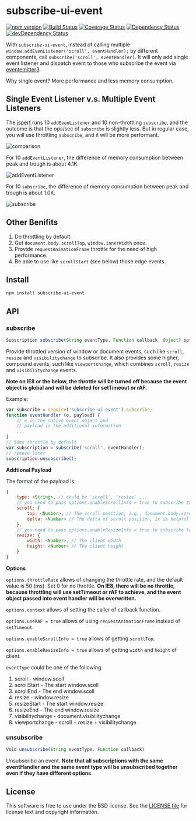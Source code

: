 # subscribe-ui-event
[![npm version](https://badge.fury.io/js/subscribe-ui-event.svg)](http://badge.fury.io/js/subscribe-ui-event)
[![Build Status](https://travis-ci.org/yahoo/subscribe-ui-event.svg?branch=master)](https://travis-ci.org/yahoo/subscribe-ui-event)
[![Coverage Status](https://coveralls.io/repos/yahoo/subscribe-ui-event/badge.svg)](https://coveralls.io/r/yahoo/subscribe-ui-event)
[![Dependency Status](https://david-dm.org/yahoo/subscribe-ui-event.svg)](https://david-dm.org/yahoo/subscribe-ui-event)
[![devDependency Status](https://david-dm.org/yahoo/subscribe-ui-event/dev-status.svg)](https://david-dm.org/yahoo/subscribe-ui-event#info=devDependencies)

With `subscribe-ui-event`, instead of calling multiple `window.addEvenListener('scroll', eventHandler);` by different components, call `subscribe('scroll', eventHandler)`. It will only add single event listener and dispatch event to those who subscribe the event via [eventemitter3](https://github.com/primus/EventEmitter3).

Why single event? More performance and less memory consumption.

## Single Event Listener v.s. Multiple Event Listeners

The [jsperf ](http://jsperf.com/subscribe-v-s-addeventlistener/2) runs 10 `addEvenListener` and 10 non-throttling `subscribe`, and the outcome is that the ops/sec of `subscribe` is slightly less. But in regular case, you will use throttling `subscribe`, and it will be more performant.

![comparison](https://cloud.githubusercontent.com/assets/2044960/9611594/6167df1c-5095-11e5-8abc-c81ff4d13ce6.png)

For 10 `addEventListener`, the difference of memory consumption between peak and trough is about 4.1K.

![addEventListener](https://cloud.githubusercontent.com/assets/2044960/9611614/778bc452-5095-11e5-80d9-be9379df9956.png)

For 10 `subscribe`, the difference of memory consumption between peak and trough is about 1.0K.

![subscribe](https://cloud.githubusercontent.com/assets/2044960/9611619/7c293652-5095-11e5-8d27-29a0d2d167cc.png)

## Other Benifits

1. Do throttling by default.
2. Get `document.body.scrollTop`, `window.innerWidth` once.
3. Provide `requestAnimationFrame` throttle for the need of high performance.
4. Be able to use like `scrollStart` (see below) those edge events.

## Install

```bash
npm install subscribe-ui-event
```

## API

### subscribe

```js
Subscription subscribe(String eventType, Function callback, Object? options)
```

Provide throttled version of window or document events, such like `scroll`, `resize` and `visibilitychange` to subscribe. It also provides some higher, compound events, such like `viewportchange`, which combines `scroll`, `resize` and `visibilitychange` events.

**Note on IE8 or the below, the throttle will be turned off because the event object is global and will be deleted for setTimeout or rAF.**

Example:

```js
var subscribe = require('subscribe-ui-event').subscribe;
function eventHandler (e, payload) {
    // e is the native event object and
    // payload is the additional information
    ...
}
// 50ms throttle by default
var subscription = subscribe('scroll', eventHandler);
// remove later
subscription.unsubscribe();
```

**Addtional Payload**

The format of the payload is:
```js
{
    type: <String>, // could be 'scroll', 'resize' ...
    // you need to pass options.enableScrollInfo = true to subscribe to get the following data
    scroll: {
        top: <Number>, // The scroll position, i.g., document.body.scrollTop
        delta: <Number> // The delta of scroll position, it is helpful for scroll direction
    },
    // you need to pass options.enableResizeInfo = true to subscribe to get the following data
    resize: {
        width: <Number>, // The client width
        height: <Number> // The client height
    }
}
```

**Options**

`options.throttleRate` allows of changing the throttle rate, and the default value is 50 (ms). Set 0 for no throttle. **On IE8, there will be no throttle, because throttling will use setTimeout or rAF to achieve, and the event object passed into event handler will be overwritten.**

`options.context` allows of setting the caller of callback function.

`options.useRAF = true` allows of using `requestAnimationFrame` instead of `setTimeout`.

`options.enableScrollInfo = true` allows of getting `scrollTop`.

`options.enableResizeInfo = true` allows of getting `width` and `height` of client.

`eventType` could be one of the following:

1. scroll - window.scoll
2. scrollStart - The start window.scoll
3. scrollEnd - The end window.scoll
4. resize - window.resize
5. resizeStart - The start window.resize
6. resizeEnd - The end window.resize
7. visibilitychange - document.visibilitychange
8. viewportchange - scroll + resize + visibilitychange

### unsubscribe

```js
Void unsubscribe(String eventType, Function callback)
```

Unsubscribe an event. **Note that all subscriptions with the same eventHandler and the same event type will be unsubscribed together even if they have different options**.

## License

This software is free to use under the BSD license.
See the [LICENSE file](./LICENSE.md) for license text and copyright information.
